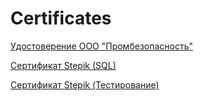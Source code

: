 # Certificates

[Удостоверение ООО "Промбезопасность"](https://github.com/OlgaVi-QA/Certificates/blob/main/certificate_main.pdf)

[Сертификат Stepik (SQL)](https://github.com/OlgaVi-QA/Certificates/blob/main/stepik_certificate_1.pdf)

[Сертификат Stepik (Тестирование)](https://github.com/OlgaVi-QA/Certificates/blob/main/stepik_certificate_2.pdf)